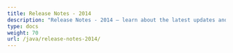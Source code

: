 ```yaml
---
title: Release Notes - 2014
description: "Release Notes - 2014 – learn about the latest updates and fixes."
type: docs
weight: 70
url: /java/release-notes-2014/
---
```



